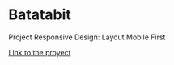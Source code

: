 # Batatabit

Project Responsive Design: Layout Mobile First

[Link to the proyect](https://brandonargel.github.io/ResponsiveDesign/)
